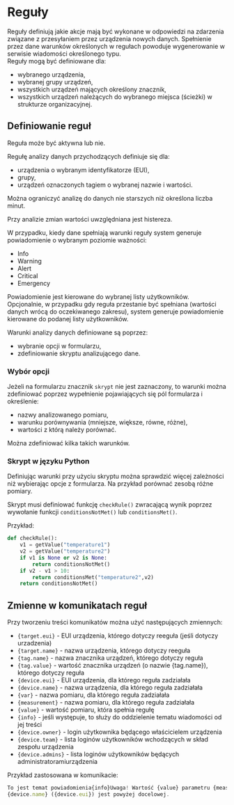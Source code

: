 # Reguły

Reguły definiują jakie akcje mają być wykonane w odpowiedzi na zdarzenia związane 
z przesyłaniem przez urządzenia
nowych danych. Spełnienie przez dane warunków określonych w regułach powoduje 
wygenerowanie w serwisie wiadomości 
określonego typu. <br> 
Reguły mogą być definiowane dla:
- wybranego urządzenia,
- wybranej grupy urządzeń,
- wszystkich urządzeń mających określony znacznik,
- wszystkich urządzeń należących do wybranego miejsca (ścieżki) w strukturze organizacyjnej.

## Definiowanie reguł

Reguła może być aktywna lub nie.

Regułę analizy danych przychodzących definiuje się dla:
- urządzenia o wybranym identyfikatorze (EUI),
- grupy,
- urządzeń oznaczonych tagiem o wybranej nazwie i wartości.

Można ograniczyć analizę do danych nie starszych niż określona liczba minut.

Przy analizie zmian wartości uwzględniana jest histereza.

W przypadku, kiedy dane spełniają warunki reguły system generuje powiadomienie o wybranym poziomie ważności:
- Info
- Warning
- Alert 
- Critical
- Emergency

Powiadomienie jest kierowane do wybranej listy użytkowników.
Opcjonalnie, w przypadku gdy reguła przestanie być spełniana (wartości danych wrócą do oczekiwanego zakresu), system generuje powiadomienie kierowane do podanej listy użytkowników.

Warunki analizy danych definiowane są poprzez:
- wybranie opcji w formularzu,
- zdefiniowanie skryptu analizującego dane.

### Wybór opcji 

Jeżeli na formularzu znacznik `skrypt` nie jest zaznaczony, to warunki można zdefiniować poprzez wypełnienie pojawiających się pól formularza i określenie:
- nazwy analizowanego pomiaru,
- warunku porównywania (mniejsze, większe, równe, różne),
- wartości z którą należy porównać.

Można zdefiniować kilka takich warunków.

### Skrypt w języku Python

Definiując warunki przy użyciu skryptu można sprawdzić więcej zależności niż wybierając opcje z formularza. Na przykład porównać zesobą różne pomiary.

Skrypt musi definiować funkcję `checkRule()` zwracającą wynik poprzez wywołanie funkcji `conditionsNotMet()` lub `conditionsMet()`.

Przykład:
```python
def checkRule():
    v1 = getValue("temperature1")
    v2 = getValue("temperature2")
    if v1 is None or v2 is None:
        return conditionsNotMet()
    if v2 - v1 > 10:
        return conditionsMet("temperature2",v2)
    return conditionsNotMet()
```

## Zmienne w komunikatach reguł

Przy tworzeniu treści komunikatów można użyć następujących zmiennych:

- `{target.eui}` - EUI urządzenia, którego dotyczy reeguła (jeśli dotyczy urzadzenia)
- `{target.name}` - nazwa urządzenia, którego dotyczy reeguła
- `{tag.name}` - nazwa znacznika urządzeń, którego dotyczy reguła
- `{tag.value}` - wartość znacznika urządzeń (o nazwie {tag.name}), którego dotyczy reguła
- `{device.eui}` - EUI urządzenia, dla którego reguła zadziałała
- `{device.name}` - nazwa urządzenia, dla którego reguła zadziałała
- `{var}` - nazwa pomiaru, dla którego reguła zadziałała
- `{measurement}` - nazwa pomiaru, dla którego reguła zadziałała
- `{value}` - wartość pomiaru, która spełnia regułę
- `{info}` - jeśli występuje, to służy do oddzielenie tematu wiadomości od jej treści
- `{device.owner}` - login użytkownika będącego właścicielem urządzenia
- `{device.team}` - lista loginów użytkowników wchodzących w skład zespołu urządzenia
- `{device.admins}` - lista loginów użytkowników będących administratoramiurządzenia

Przykład zastosowana w komunikacie:
```javascript
To jest temat powiadomienia{info}Uwaga! Wartość {value} parametru {measurement} dla urządzenia
{device.name} ({device.eui}) jest powyżej docelowej.

```
